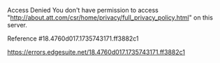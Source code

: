 Access Denied
You don't have permission to access "http://about.att.com/csr/home/privacy/full_privacy_policy.html" on this server.

Reference #18.4760d017.1735743171.ff3882c1

https://errors.edgesuite.net/18.4760d017.1735743171.ff3882c1